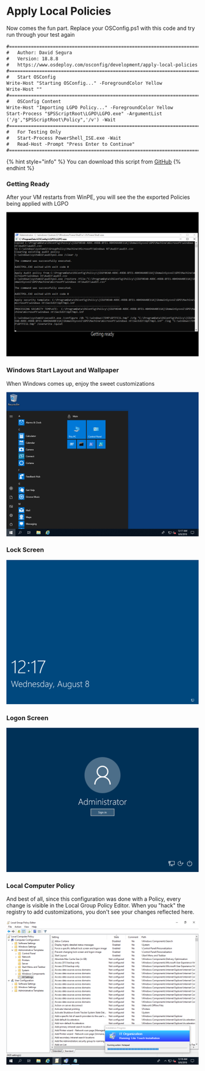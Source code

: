 # Apply Local Policies

Now comes the fun part.  Replace your OSConfig.ps1 with this code and try run through your test again

```text
#======================================================================================
#	Author: David Segura
#	Version: 18.8.8
#	https://www.osdeploy.com/osconfig/development/apply-local-policies
#======================================================================================
#	Start OSConfig
Write-Host "Starting OSConfig..." -ForegroundColor Yellow
Write-Host ""
#======================================================================================
#	OSConfig Content
Write-Host "Importing LGPO Policy..." -ForegroundColor Yellow
Start-Process "$PSScriptRoot\LGPO\LGPO.exe" -ArgumentList ('/g',"$PSScriptRoot\Policy",'/v') -Wait
#======================================================================================
#	For Testing Only
#	Start-Process PowerShell_ISE.exe -Wait
#	Read-Host -Prompt "Press Enter to Continue"
#======================================================================================
```

{% hint style="info" %}
You can download this script from [GitHub](https://github.com/OSDeploy/OSConfig.Development/tree/master/Apply%20Local%20Policies)
{% endhint %}

### Getting Ready

After your VM restarts from WinPE, you will see the the exported Policies being applied with LGPO

![](../../.gitbook/assets/2018-08-08_0-26-17.png)

### Windows Start Layout and Wallpaper

When Windows comes up, enjoy the sweet customizations

![](../../.gitbook/assets/2018-08-08_0-17-46.png)

### Lock Screen

![](../../.gitbook/assets/2018-08-08_0-18-00.png)

### Logon Screen

![](../../.gitbook/assets/2018-08-08_0-18-05.png)

### Local Computer Policy

And best of all, since this configuration was done with a Policy, every change is visible in the Local Group Policy Editor.  When you "hack" the registry to add customizations, you don't see your changes reflected here.

![](../../.gitbook/assets/2018-08-08_0-18-48.png)



